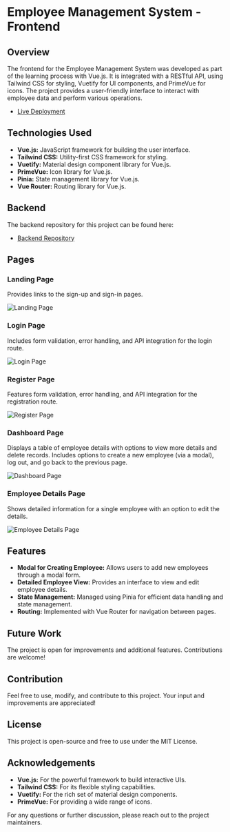 # Employee Management System - Frontend

## Overview

The frontend for the Employee Management System was developed as part of the learning process with Vue.js. It is integrated with a RESTful API, using Tailwind CSS for styling, Vuetify for UI components, and PrimeVue for icons. The project provides a user-friendly interface to interact with employee data and perform various operations.

- [Live Deployment](https://clever-croissant-a6129b.netlify.app/)

## Technologies Used

- **Vue.js:** JavaScript framework for building the user interface.
- **Tailwind CSS:** Utility-first CSS framework for styling.
- **Vuetify:** Material design component library for Vue.js.
- **PrimeVue:** Icon library for Vue.js.
- **Pinia:** State management library for Vue.js.
- **Vue Router:** Routing library for Vue.js.

## Backend

The backend repository for this project can be found here:

- [Backend Repository](https://www.github.com/Varunkumar0812/employee-details-backend)

## Pages

### Landing Page

Provides links to the sign-up and sign-in pages.

![Landing Page](src/assests/ems-landing-page.png)

### Login Page

Includes form validation, error handling, and API integration for the login route.

![Login Page](src/assests/ems-login-page.png)

### Register Page

Features form validation, error handling, and API integration for the registration route.

![Register Page](src/assests/ems-register-page.png)

### Dashboard Page

Displays a table of employee details with options to view more details and delete records. Includes options to create a new employee (via a modal), log out, and go back to the previous page.

![Dashboard Page](src/assests/ems-dashboard-page.png)

### Employee Details Page

Shows detailed information for a single employee with an option to edit the details.

![Employee Details Page](src/assests/ems-employee-page.png)
## Features

- **Modal for Creating Employee:** Allows users to add new employees through a modal form.
- **Detailed Employee View:** Provides an interface to view and edit employee details.
- **State Management:** Managed using Pinia for efficient data handling and state management.
- **Routing:** Implemented with Vue Router for navigation between pages.

## Future Work

The project is open for improvements and additional features. Contributions are welcome!

## Contribution

Feel free to use, modify, and contribute to this project. Your input and improvements are appreciated!

## License

This project is open-source and free to use under the MIT License.

## Acknowledgements

- **Vue.js:** For the powerful framework to build interactive UIs.
- **Tailwind CSS:** For its flexible styling capabilities.
- **Vuetify:** For the rich set of material design components.
- **PrimeVue:** For providing a wide range of icons.

For any questions or further discussion, please reach out to the project maintainers.
